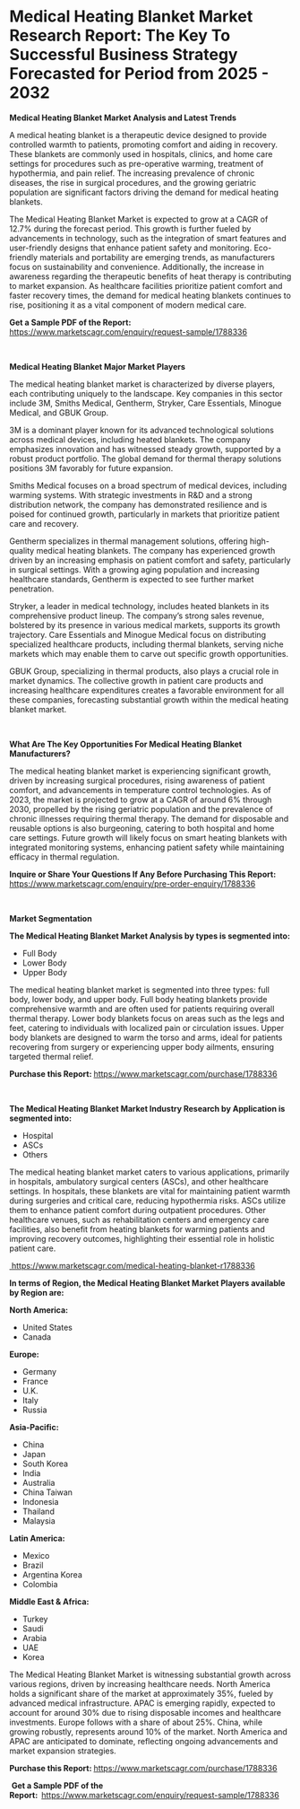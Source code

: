 <p><h1>Medical Heating Blanket Market Research Report: The Key To Successful Business Strategy Forecasted for Period from 2025 - 2032</h1></p><p><strong>Medical Heating Blanket Market Analysis and Latest Trends</strong></p>
<p><p>A medical heating blanket is a therapeutic device designed to provide controlled warmth to patients, promoting comfort and aiding in recovery. These blankets are commonly used in hospitals, clinics, and home care settings for procedures such as pre-operative warming, treatment of hypothermia, and pain relief. The increasing prevalence of chronic diseases, the rise in surgical procedures, and the growing geriatric population are significant factors driving the demand for medical heating blankets.</p><p>The Medical Heating Blanket Market is expected to grow at a CAGR of 12.7% during the forecast period. This growth is further fueled by advancements in technology, such as the integration of smart features and user-friendly designs that enhance patient safety and monitoring. Eco-friendly materials and portability are emerging trends, as manufacturers focus on sustainability and convenience. Additionally, the increase in awareness regarding the therapeutic benefits of heat therapy is contributing to market expansion. As healthcare facilities prioritize patient comfort and faster recovery times, the demand for medical heating blankets continues to rise, positioning it as a vital component of modern medical care.</p></p>
<p><strong>Get a Sample PDF of the Report:&nbsp;</strong> <a href="https://www.marketscagr.com/enquiry/request-sample/1788336?utm_campaign=3569&utm_medium=2&utm_source=Github&utm_content=ia&utm_term=16042025&utm_id=medical-heating-blanket">https://www.marketscagr.com/enquiry/request-sample/1788336</a></p>
<p>&nbsp;</p>
<p><strong>Medical Heating Blanket Major Market Players</strong></p>
<p><p>The medical heating blanket market is characterized by diverse players, each contributing uniquely to the landscape. Key companies in this sector include 3M, Smiths Medical, Gentherm, Stryker, Care Essentials, Minogue Medical, and GBUK Group.</p><p>3M is a dominant player known for its advanced technological solutions across medical devices, including heated blankets. The company emphasizes innovation and has witnessed steady growth, supported by a robust product portfolio. The global demand for thermal therapy solutions positions 3M favorably for future expansion.</p><p>Smiths Medical focuses on a broad spectrum of medical devices, including warming systems. With strategic investments in R&D and a strong distribution network, the company has demonstrated resilience and is poised for continued growth, particularly in markets that prioritize patient care and recovery.</p><p>Gentherm specializes in thermal management solutions, offering high-quality medical heating blankets. The company has experienced growth driven by an increasing emphasis on patient comfort and safety, particularly in surgical settings. With a growing aging population and increasing healthcare standards, Gentherm is expected to see further market penetration.</p><p>Stryker, a leader in medical technology, includes heated blankets in its comprehensive product lineup. The company’s strong sales revenue, bolstered by its presence in various medical markets, supports its growth trajectory. Care Essentials and Minogue Medical focus on distributing specialized healthcare products, including thermal blankets, serving niche markets which may enable them to carve out specific growth opportunities.</p><p>GBUK Group, specializing in thermal products, also plays a crucial role in market dynamics. The collective growth in patient care products and increasing healthcare expenditures creates a favorable environment for all these companies, forecasting substantial growth within the medical heating blanket market.</p></p>
<p>&nbsp;</p>
<p><strong>What Are The Key Opportunities For Medical Heating Blanket Manufacturers?</strong></p>
<p><p>The medical heating blanket market is experiencing significant growth, driven by increasing surgical procedures, rising awareness of patient comfort, and advancements in temperature control technologies. As of 2023, the market is projected to grow at a CAGR of around 6% through 2030, propelled by the rising geriatric population and the prevalence of chronic illnesses requiring thermal therapy. The demand for disposable and reusable options is also burgeoning, catering to both hospital and home care settings. Future growth will likely focus on smart heating blankets with integrated monitoring systems, enhancing patient safety while maintaining efficacy in thermal regulation.</p></p>
<p><strong>Inquire or Share Your Questions If Any Before Purchasing This Report:</strong> <a href="https://www.marketscagr.com/enquiry/pre-order-enquiry/1788336?utm_campaign=3569&utm_medium=2&utm_source=Github&utm_content=ia&utm_term=16042025&utm_id=medical-heating-blanket">https://www.marketscagr.com/enquiry/pre-order-enquiry/1788336</a></p>
<p>&nbsp;</p>
<p><strong>Market Segmentation</strong></p>
<p><strong>The Medical Heating Blanket Market Analysis by types is segmented into:</strong></p>
<p><ul><li>Full Body</li><li>Lower Body</li><li>Upper Body</li></ul></p>
<p><p>The medical heating blanket market is segmented into three types: full body, lower body, and upper body. Full body heating blankets provide comprehensive warmth and are often used for patients requiring overall thermal therapy. Lower body blankets focus on areas such as the legs and feet, catering to individuals with localized pain or circulation issues. Upper body blankets are designed to warm the torso and arms, ideal for patients recovering from surgery or experiencing upper body ailments, ensuring targeted thermal relief.</p></p>
<p><strong>Purchase this Report:&nbsp;</strong><a href="https://www.marketscagr.com/purchase/1788336?utm_campaign=3569&utm_medium=2&utm_source=Github&utm_content=ia&utm_term=16042025&utm_id=medical-heating-blanket">https://www.marketscagr.com/purchase/1788336</a></p>
<p>&nbsp;</p>
<p><strong>The Medical Heating Blanket Market Industry Research by Application is segmented into:</strong></p>
<p><ul><li>Hospital</li><li>ASCs</li><li>Others</li></ul></p>
<p><p>The medical heating blanket market caters to various applications, primarily in hospitals, ambulatory surgical centers (ASCs), and other healthcare settings. In hospitals, these blankets are vital for maintaining patient warmth during surgeries and critical care, reducing hypothermia risks. ASCs utilize them to enhance patient comfort during outpatient procedures. Other healthcare venues, such as rehabilitation centers and emergency care facilities, also benefit from heating blankets for warming patients and improving recovery outcomes, highlighting their essential role in holistic patient care.</p></p>
<p><a href="https://www.marketscagr.com/medical-heating-blanket-r1788336?utm_campaign=3569&utm_medium=2&utm_source=Github&utm_content=ia&utm_term=16042025&utm_id=medical-heating-blanket">&nbsp;https://www.marketscagr.com/medical-heating-blanket-r1788336</a></p>
<p><strong>In terms of Region, the Medical Heating Blanket Market Players available by Region are:</strong></p>
<p>
    <p> <strong> North America: </strong>
        <ul>
            <li>United States</li>
            <li>Canada</li>
        </ul>
        </p> 
    <p> <strong> Europe: </strong>
        <ul>
            <li>Germany</li>
            <li>France</li>
            <li>U.K.</li>
            <li>Italy</li>
            <li>Russia</li>
        </ul>
        </p> 
    <p> <strong> Asia-Pacific: </strong>
        <ul>
            <li>China</li>
            <li>Japan</li>
            <li>South Korea</li>
            <li>India</li>
            <li>Australia</li>
            <li>China Taiwan</li>
            <li>Indonesia</li>
            <li>Thailand</li>
            <li>Malaysia</li>
        </ul>
        </p> 
    <p> <strong> Latin America: </strong>
        <ul>
            <li>Mexico</li>
            <li>Brazil</li>
            <li>Argentina Korea</li>
            <li>Colombia</li>
        </ul>
        </p> 
    <p> <strong> Middle East & Africa: </strong>
        <ul>
            <li>Turkey</li>
            <li>Saudi</li>
            <li>Arabia</li>
            <li>UAE</li>
            <li>Korea</li>
        </ul>
    </p>
    </p>
<p><p>The Medical Heating Blanket Market is witnessing substantial growth across various regions, driven by increasing healthcare needs. North America holds a significant share of the market at approximately 35%, fueled by advanced medical infrastructure. APAC is emerging rapidly, expected to account for around 30% due to rising disposable incomes and healthcare investments. Europe follows with a share of about 25%. China, while growing robustly, represents around 10% of the market. North America and APAC are anticipated to dominate, reflecting ongoing advancements and market expansion strategies.</p></p>
<p><strong>Purchase this Report: </strong><a href="https://www.marketscagr.com/purchase/1788336?utm_campaign=3569&utm_medium=2&utm_source=Github&utm_content=ia&utm_term=16042025&utm_id=medical-heating-blanket">https://www.marketscagr.com/purchase/1788336</a></p>
<p>&nbsp;<strong>Get a Sample PDF of the Report:&nbsp;&nbsp;</strong><a href="https://www.marketscagr.com/enquiry/request-sample/1788336?utm_campaign=3569&utm_medium=2&utm_source=Github&utm_content=ia&utm_term=16042025&utm_id=medical-heating-blanket">https://www.marketscagr.com/enquiry/request-sample/1788336</a></p>
<p><strong></strong></p>
<p><p></p><p></p><p></p></p>